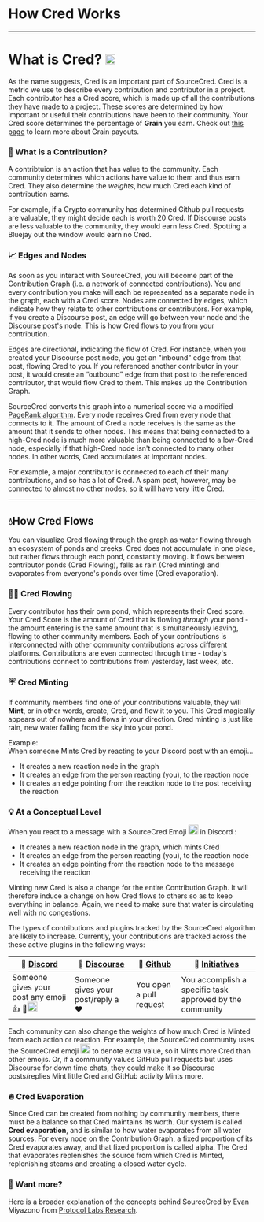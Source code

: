 # How Cred Works
---
# What is Cred? <img width="20" alt="SourceCred" src='https://sourcecred.io/img/favicon.png' />
As the name suggests, Cred is an important part of SourceCred. Cred is a metric we use to describe every contribution and contributor in a project. Each contributor has a Cred score, which is made up of all the contributions they have made to a project. These scores are determined by how important or useful their contributions have been to their community. Your Cred score determines the percentage of __Grain__ you earn. Check out [this page]() to learn more about Grain payouts.

### 🧮 What is a Contribution?
 A contribtuion is an action that has value to the community. Each community determines which actions have value to them and thus earn Cred. They also determine the _weights_, how much Cred each kind of contribution earns.
 
 For example, if a Crypto community has determined Github pull requests are valuable, they might decide each is worth 20 Cred. If Discourse posts are less valuable to the community, they would earn less Cred. Spotting a Bluejay out the window would earn no Cred.


### 📈 Edges and Nodes 
As soon as you interact with SourceCred, you will become part of the Contribution Graph (i.e. a network of connected contributions). You and every contribution you make will each be represented as a separate node in the graph, each with a Cred score. Nodes are connected by edges, which indicate how they relate to other contributions or contributors. For example, if you create a Discourse post, an edge will go between your node and the Discourse post's node. This is how Cred flows to you from your contribution.


Edges are directional, indicating the flow of Cred. For instance, when you created your Discourse post node, you get an "inbound" edge from that post, flowing Cred to you. If you referenced another contributor in your post, it would create an “outbound” edge from that post to the referenced contributor, that would flow Cred to them. This makes up the Contribution Graph.

SourceCred converts this graph into a numerical score via a modified [PageRank algorithm](http://ilpubs.stanford.edu:8090/422/1/1999-66.pdf). Every node receives Cred from every node that connects to it. The amount of Cred a node receives is the same as the amount that it sends to other nodes. This means that being connected to a high-Cred node is much more valuable than being connected to a low-Cred node, especially if that high-Cred node isn't connected to many other nodes. In other words, Cred accumulates at important nodes. 

For example, a major contributor is connected to each of their many contributions, and so has a lot of Cred. A spam post, however, may be connected to almost no other nodes, so it will have very little Cred.

----------
## 💧How Cred Flows
You can visualize Cred flowing through the graph as water flowing through an ecosystem of ponds and creeks. Cred does not accumulate in one place, but rather flows through each pond, constantly moving. It flows between contributor ponds (Cred Flowing), falls as rain (Cred minting) and evaporates from everyone's ponds over time (Cred evaporation).

### 🏄🏾 Cred Flowing
Every contributor has their own pond, which represents their Cred score. Your Cred Score is the amount of Cred that is flowing *through* your pond - the amount entering is the same amount that is simultaneously leaving, flowing to other community members. Each of your contributions is interconnected with other community contributions across different platforms. Contributions are even connected through time - today's contributions connect to contributions from yesterday, last week, etc.

### ☔ Cred Minting
If community members find one of your contributions valuable, they will **Mint**, or in other words, create, Cred, and flow it to you. This Cred  magically appears out of nowhere and flows in your direction. Cred minting is just like rain, new water falling from the sky into your pond.

Example:<br/>
When someone Mints Cred by reacting to your Discord post with an emoji...

- It creates a new reaction node in the graph
- It creates an edge from the person reacting (you), to the reaction node
- It creates an edge pointing from the reaction node to the post receiving the reaction
  

### 💡 At a Conceptual Level 

When you react to a message with a SourceCred Emoji <img width="20" alt="SourceCred" src='https://sourcecred.io/img/favicon.png' /> in Discord :

  - It creates a new reaction node in the graph, which mints Cred 
  - It creates an edge from the person reacting (you), to the reaction node
  - It creates an edge pointing from the reaction node to the message receiving the reaction
  
Minting new Cred is also a change for the entire Contribution Graph. It will therefore induce a change on how Cred flows to others so as to keep everything in balance. Again, we need to make sure that water is circulating well with no congestions. 



  The types of contributions and plugins tracked by the SourceCred algorithm are likely to increase. Currently, your contributions are tracked across the these active plugins in the following ways:


| 💬 [Discord] | 🧵 [Discourse] | 🦠 [Github]| 🥇 [Initiatives]
| -- | -- | -- | -- |
|Someone gives your post any emoji 👍 💯<img width="20" alt="SourceCred" src='https://sourcecred.io/img/favicon.png' />| Someone gives your post/reply a ❤️ | You open a pull request  | You accomplish a specific task approved by the community

 Each community can also change the weights of how much Cred is Minted from each action or reaction. For example, the SourceCred community uses the SourceCred emoji <img width="20" alt="SourceCred" src='https://sourcecred.io/img/favicon.png' /> to denote extra value, so it Mints more Cred than other emojis. Or, if a community values GitHub pull requests but uses Discourse for down time chats, they could make it so Discourse posts/replies Mint little Cred and GitHub activity Mints more. 



### 🔥 Cred Evaporation
Since Cred can be created from nothing by community members, there must be a balance so that Cred maintains its worth. Our system is called **Cred evaporation**, and is similar to how water evaporates from all water sources. For every node on the Contribution Graph, a fixed proportion of its Cred evaporates away, and that fixed proportion is called alpha. The Cred that evaporates replenishes the source from which Cred is Minted, replenishing steams and creating a closed water cycle.


### 🍝 Want more?
[Here] is a broader explanation of the concepts behind SourceCred by Evan Miyazono from [Protocol Labs Research].

[cred]: cred.md
[Discord]: https://discord.gg/XVFwCm
[Discourse]: https://discourse.sourcecred.io/
[Github]: https://github.com/sourcecred/sourcecred
[Initiatives]: https://sourcecred.io/docs/guides/initiatives
[Here]: https://research.protocol.ai/blog/2020/sourcecred-an-introduction-to-calculating-cred-and-grain/
[Protocol Labs Research]: https://research.protocol.ai/



